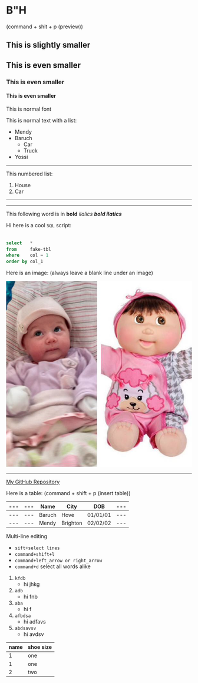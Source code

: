 # B"H


(command + shit + p (preview))

## This is slightly smaller

## This is even smaller

### This is even smaller

#### This is even smaller

This is normal font

This is normal text with a list:
- Mendy
- Baruch 
    - Car
    - Truck
- Yossi
---
This numbered list:
1. House
2. Car

-- --------------------------------------------------------------------------------
---
This following word is in **bold** *ilalics* ***bold ilatics***

Hi here is a cool `SQL` script:

```sql

select   *
from     fake-tbl
where    col = 1
order by col_1

```
Here is an image: (always leave a blank line under an image)

![](images/leah.png)

---

[My GitHub Repository](https://github.com/mefune/coding-deep-dive)

Here is a table: (command + shift + p (insert table))

|---|---|  Name |  City | DOB|---|
|---|---|---|---|---|---|
|---|---| Baruch  | Hove  | 01/01/01 |---|
|---|---| Mendy | Brighton | 02/02/02 |---|

Multi-line editing 
- `sift+select lines`
- `command+shift+l`
- `command+left_arrow or right_arrow`
- `command+d` select all words alike

1. `kfdb`
    - hi jhkg
2. `adb`
    - hi fnb
3. `aba`
    - hi f 
4. `afbdsa`
    - hi adfavs
5. `abdsavsv`
    - hi avdsv

 |name|shoe size|
 |---|---|  
 |1| one|
 |1| one|
 |2| two|